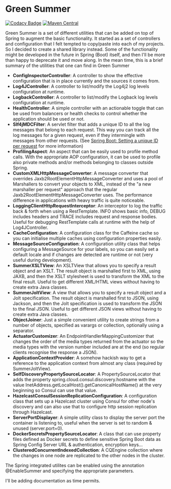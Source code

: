 
# Green Summer
[![Codacy Badge](https://api.codacy.com/project/badge/Grade/86d7fca3670149a2818e30c82581359e)](https://www.codacy.com/app/Verdoso/GreenSummer?utm_source=github.com&amp;utm_medium=referral&amp;utm_content=Verdoso/GreenSummer&amp;utm_campaign=Badge_Grade)
[![Maven Central](https://maven-badges.herokuapp.com/maven-central/org.greeneyed/summer/badge.svg?style=plastic)](https://maven-badges.herokuapp.com/maven-central/org.greeneyed/summer)

Green Summer is a set of different utilities that can be added on top of Spring to augment the basic functionality.
It started as a set of controllers and configuration that I felt tempted to copy/paste into each of my projects. So I decided to create a shared library instead. Some of the functionality might be developed in the future in Spring (Boot) itself, and then I'll be more than happy to deprecate it and move along.
In the mean time, this is a brief summary of the utilities that one can find in Green Summer

 - **ConfigInspectorController**: A controller to show the effective configuration that is in place currently and the sources it comes from.
 - **Log4JController**: A controller to list/modify the Log4j2 log levels configuration at runtime.
 - **LogbackController**: A controller to list/modify the Logback log levels configuration at runtime.
 - **HealthController**: A simple controller with an actionable toggle that can be used from balancers or health checks to control whether the application should be used or not.
 - **Slf4jMDCFilter**:  A servlet filter that adds a unique ID to all the log messages that belong to each request. This way you can track all the log messages for a given request, even if they intermingle with messages from other requests. (See [Spring Boot: Setting a unique ID per request](https://medium.com/@d.lopez.j/spring-boot-setting-a-unique-id-per-request-dd648efef2b) for more information)
 - **ProfilingAspect**: An aspect that can be easily used to profile method calls. With the appropriate AOP configuration, it can be used to profile also private methods and/or methods belonging to classes outside Spring.
 - **CustomXMLHttpMessageConverter**: A message converter that overrides Jaxb2RootElementHttpMessageConverter and uses a pool of Marshallers to convert your objects to XML, instead of the "a new marshaller per request" approach that the regular Jaxb2RootElementHttpMessageConverter uses. The performance difference in applications with heavy traffic is quite noticeable.
 - **LoggingClientHttpRequestInterceptor**: An interceptor to log the traffic back & forth when using a RestTemplate. INFO shows basic info, DEBUG includes headers and TRACE includes request and response bodies. Useful for debugging RestTemplate calls at runtime with the help of Log4JController.
 - **CacheConfiguration**: A configuration class for the Caffeine cache so you can initialise multiple caches using configuration properties easily.
 - **MessageSourceConfiguration**: A configuration utility class that helps configuring a MessageSource for your labels, so you can easily set a default locale and if changes are detected are runtime or not (very useful during development).
 - **SummerXSLTView**: An XSLTView that allows you to specify a result object and an XSLT. The result object is marshalled first to XML, using JAXB, and then the XSLT stylesheet is used to transform the XML to the final result. Useful to get different XML/HTML views without having to create extra Java classes.
 - **SummerJoltView**: A view that allows you to specify a result object and a Jolt specification. The result object is marshalled first to JSON, using Jackson, and then the Jolt specification is used to transform the JSON to the final JSON. Useful to get different JSON views without having to create extra Java classes.
 - **ObjectJoiner**: Just a simple convenient utility to create strings from a number of objects, specified as varargs or collection, optionally using a separator.
 - **ActuatorCustomizer**: An EndpointHandlerMappingCustomizer that changes the order of the media types returned from the actuator so the media types with the version number included are at the end (so regular clients recognise the response a JSON).
 - **ApplicationContextProvider**: A somehow hackish way to get a reference to the application context from almost any class (required by SummerJoltView).
 - **SelfDiscoveryPropertySourceLocator**: A PropertySourceLocator that adds the property spring.cloud.consul.discovery.hostname with the value InetAddress.getLocalHost().getCanonicalHostName() at the very beginning so Consul can use that value.
 - **HazelcastConsulSessionReplicationConfiguration**: A configuration class that sets up a Hazelcast cluster using Consul for other node's discovery and can also use that to configure http session replication through Hazelcast.
 - **ServerPortDisplayer**: A simple utility class to display the server port the container is listening to, useful when the server is set to random & unused (server.port=0).
 - **DockerSecretsPropertySourceLocator**: A class that can use property files defined as Docker secrets to define sensitive Spring Boot data as Spring Config Server URL & authentication, encryption keys...
 - **ClusteredConcurrentIndexedCollection**: A CQEngine collection where the changes in one node are replicated to the other nodes in the cluster.

The Spring integrated utilites can be enabled using the annotation @EnableSummer and specifying the appropriate parameters.

I'll be adding documentation as time permits.